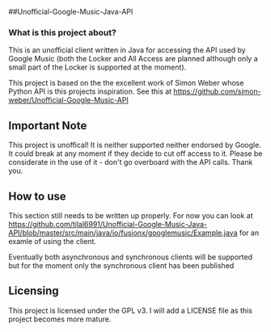 ##Unofficial-Google-Music-Java-API
### What is this project about?
This is an unofficial client written in Java for accessing the API used by Google Music (both the Locker and All Access are planned although only a small part of the Locker is supported at the moment).

This project is based on the the excellent work of Simon Weber whose Python API is this projects inspiration. See this at https://github.com/simon-weber/Unofficial-Google-Music-API

## Important Note
This project is unoffical! It is neither supported neither endorsed by Google. It could break at any moment if they decide to cut off access to it. Please be considerate in the use of it - don't go overboard with the API calls. Thank you.

## How to use
This section still needs to be written up properly. For now you can look at https://github.com/tilal6991/Unofficial-Google-Music-Java-API/blob/master/src/main/java/io/fusionx/googlemusic/Example.java for an examle of using the client.

Eventually both asynchronous and synchronous clients will be supported but for the moment only the synchronous client has been published


## Licensing
This project is licensed under the GPL v3. I will add a LICENSE file as this project becomes more mature.
